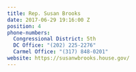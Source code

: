 ```yaml
---
title: Rep. Susan Brooks
date: 2017-06-29 19:16:00 Z
position: 4
phone-numbers:
  Congressional District: 5th
  DC Office: "(202) 225-2276"
  Carmel Office: "(317) 848-0201"
website: https://susanwbrooks.house.gov/
---
```


